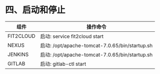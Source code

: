 # **四、启动和停止**

| 组件 | 操作命令 |
| --- | --- |
| FIT2CLOUD | 启动: service fit2cloud start |
| NEXUS | 启动: /opt/apache-tomcat-7.0.65/bin/startup.sh |
| JENKINS | 启动: /opt/apache-tomcat-7.0.65/bin/startup.sh |
| GITLAB | 启动: gitlab-ctl start |